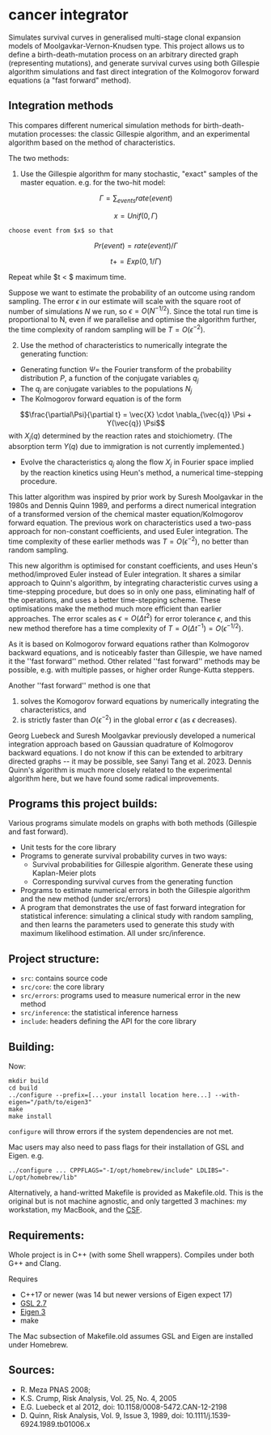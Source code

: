 cancer integrator
=================

Simulates survival curves in generalised multi-stage clonal expansion models of
Moolgavkar-Vernon-Knudsen type. This project allows us to
define a birth-death-mutation process on an arbitrary directed graph
(representing mutations), and generate survival curves using both Gillespie algorithm simulations and
fast direct integration of the Kolmogorov forward equations (a "fast forward" method).

Integration methods
-------------------

This compares different numerical simulation methods for birth-death-mutation
processes: the classic Gillespie algorithm, and an experimental algorithm based on the method of
characteristics. 

The two methods:

1. Use the Gillespie algorithm for many stochastic, "exact" samples of the
master equation. e.g. for the two-hit model:

$$\Gamma = \sum_{events} rate(event)$$

$$x = Unif(0,\Gamma)$$

    choose event from $x$ so that

$$Pr(event) = rate(event) / \Gamma$$

$$t += Exp(0, 1/\Gamma)$$

Repeat while $t < $ maximum time.

Suppose we want to estimate the probability of an outcome using random sampling.
The error $\epsilon$ in our estimate will scale with the square root of number of simulations
$N$ we run, so $\epsilon = O(N^{-1/2})$. Since the total run time is
proportional to N, even if we parallelise and optimise the algorithm further,
the time complexity of random sampling will be $T = O(\epsilon^{-2})$.

2. Use the method of characteristics to numerically integrate the generating function:
  * Generating function $\Psi =$ the Fourier transform of the probability
    distribution $P$, a function of the conjugate variables $q_j$
  * The $q_j$ are conjugate variables to the populations $N_j$
  * The Kolmogorov forward equation is of the form

$$\frac{\partial\Psi}{\partial t} = \vec{X} \cdot \nabla_{\vec{q}} \Psi + Y(\vec{q}) \Psi$$
with $X_j(q)$ determined by the reaction rates and stoichiometry. (The absorption
term $Y(q)$ due to immigration is not currently implemented.)

  * Evolve the characteristics $q_j$ along the flow $X_j$ in Fourier space
    implied by the reaction kinetics using Heun's method, a numerical
    time-stepping procedure.


This latter algorithm was inspired by prior work by
Suresh Moolgavkar in the 1980s and Dennis Quinn 1989, and performs a direct
numerical integration of a transformed version of the chemical master
equation/Kolmogorov forward equation. The previous work on characteristics used
a two-pass approach for non-constant coefficients, and used Euler integration.
The time complexity of these earlier methods was $T = O(\epsilon^{-2})$, no
better than random sampling.


This new algorithm is optimised for constant coefficients, and uses Heun's method/improved Euler instead of Euler
integration. 
It shares a similar approach to Quinn's algorithm, by integrating characteristic
curves using a time-stepping procedure, but does so
in only one pass, eliminating half of the operations, and uses a better
time-stepping scheme. These optimisations make the method much more efficient
than earlier approaches.  The error scales as $\epsilon = O(\Delta t^{2})$
for error tolerance $\epsilon$, and this new method therefore has a time complexity of $T = O(\Delta t^{-1}) = O(\epsilon^{-1/2})$.

As it is based on Kolmogorov forward equations rather than Kolmogorov backward
equations, and is noticeably faster than Gillespie, we have named it the ''fast
forward'' method. Other related ''fast forward'' methods may be possible, e.g.
with multiple passes, or higher order Runge-Kutta steppers. 

Another ''fast forward'' method is one that 

1. solves the Komogorov forward equations by numerically integrating the characteristics, and 
2. is strictly faster than $O(\epsilon^{-2})$ in the global error $\epsilon$ (as
$\epsilon$ decreases).

Georg Luebeck and Suresh Moolgavkar previously developed a numerical integration
approach based on Gaussian quadrature of Kolmogorov backward equations. I do not
know if this can be extended to arbitrary directed graphs -- it may be possible,
see Sanyi Tang et al. 2023. Dennis Quinn's
algorithm is much more closely related to the experimental algorithm here, but
we have found some radical improvements.

Programs this project builds:
-----------------------------

Various programs simulate models on graphs with both methods (Gillespie and fast forward).

  * Unit tests for the core library
  * Programs to generate survival probability curves in two ways:
    * Survival probabilities for Gillespie algorithm. Generate these using Kaplan-Meier plots
    * Corresponding survival curves from the generating function
  * Programs to estimate numerical errors in both the Gillespie algorithm and
    the new method (under src/errors)
  * A program that demonstrates the use of fast forward integration for
    statistical inference: simulating a clinical study with random sampling, and
    then learns the parameters used to generate this study with maximum
    likelihood estimation. All under src/inference.

Project structure:
------------------

 * `src`: contains source code
 * `src/core`: the core library
 * `src/errors`: programs used to measure numerical error in the new method
 * `src/inference`: the statistical inference harness
 * `include`: headers defining the API for the core library

Building:
---------

Now:

    mkdir build
    cd build
    ../configure --prefix=[...your install location here...] --with-eigen="/path/to/eigen3"
    make
    make install

`configure` will throw errors if the system dependencies are not met.

Mac users may also need to pass flags for their installation of GSL and Eigen.
e.g.

	../configure ... CPPFLAGS="-I/opt/homebrew/include" LDLIBS="-L/opt/homebrew/lib"

Alternatively, a hand-writted Makefile is provided as Makefile.old. This is the
original but is not machine agnostic, and only targetted 3 machines: my
workstation, my MacBook, and the [CSF](https://ri.itservices.manchester.ac.uk/csf3/).

Requirements:
-------------

Whole project is in C++ (with some Shell wrappers). Compiles under both G++ and Clang. 

Requires 
 * C++17 or newer (was 14 but newer versions of Eigen expect 17)
 * [GSL 2.7](https://www.gnu.org/software/gsl/)
 * [Eigen 3](https://eigen.tuxfamily.org/index.php?title=Main_Page) 
 * make

The Mac subsection of Makefile.old assumes GSL and Eigen are installed under Homebrew.

Sources: 
--------

 * R. Meza PNAS 2008; 
 * K.S. Crump, Risk Analysis, Vol. 25, No. 4, 2005
 * E.G. Luebeck et al 2012, doi: 10.1158/0008-5472.CAN-12-2198
 * D. Quinn, Risk Analysis, Vol. 9, Issue 3, 1989, doi: 10.1111/j.1539-6924.1989.tb01006.x


